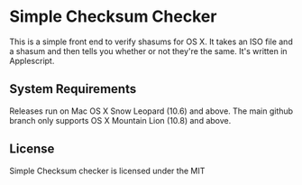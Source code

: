 # Simple Checksum Checker

This is a simple front end to verify shasums for OS X. It takes an ISO file and a shasum and then tells you whether or not they're the same. It's written in Applescript.

## System Requirements
Releases run on Mac OS X Snow Leopard (10.6) and above. The main github branch only supports OS X Mountain Lion (10.8) and above.

## License
Simple Checksum checker is licensed under the MIT
